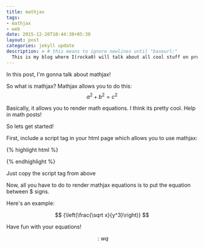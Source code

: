 ```yaml
---
title: mathjax
tags:
- mathjax
- web
date: 2015-12-26T10:44:38+05:30
layout: post
categories: jekyll update
description: > # this means to ignore newlines until "baseurl:"
  This is my blog where I(rocka0) will talk about all cool stuff on programming
---
```


In this post, I'm gonna talk about mathjax!

So what is mathjax? Mathjax allows you to do this:  $$a^2 + b^2 = c^2$$

Basically, it allows you to render math equations. I think its pretty cool. Help in math posts!

So lets get started!

First, include a script tag in your html page which allows you to use mathjax:

{% highlight html %}
<script type="text/javascript" src="http://cdn.mathjax.org/mathjax/latest/MathJax.js?config=TeX-AMS-MML_HTMLorMML"></script>
{% endhighlight %}

Just copy the script tag from above

Now, all you have to do to render mathjax equations is to put the equation between $ signs.

Here's an example:

$$ {\left(\frac{\sqrt x}{y^3}\right)} $$

Have fun with your equations!

$$ :wq $$

